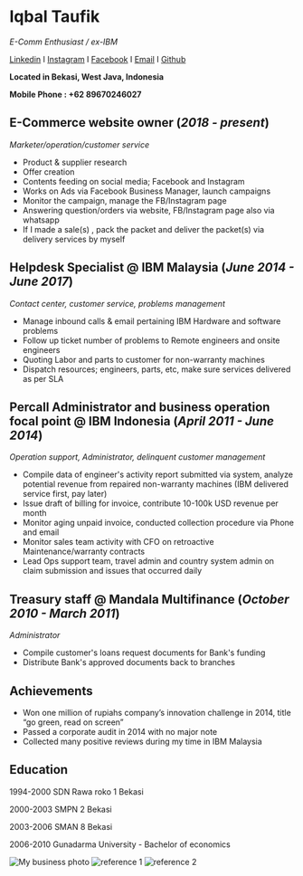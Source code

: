 # Iqbal Taufik
_E-Comm Enthusiast / ex-IBM_

[Linkedin](https://www.linkedin.com/in/iqbal-taufik-75598641/) I [Instagram](https://www.instagram.com/iqbalok/?hl=en) I [Facebook](https://www.facebook.com/iqbaloktaufik) I [Email](mailto:iqbaltaufik88@gmail.com) I [Github](https://iqbalok88.github.io/iqbal-taufik-cv/)

**Located in Bekasi, West Java, Indonesia**

**Mobile Phone : +62 89670246027**

## E-Commerce website owner (_2018 - present_)
_Marketer/operation/customer service_
- Product & supplier research
- Offer creation
- Contents feeding on social media; Facebook and Instagram
- Works on Ads via Facebook Business Manager, launch campaigns
- Monitor the campaign, manage the FB/Instagram page
- Answering question/orders via website, FB/Instagram page also via whatsapp
- If I made a sale(s) , pack the packet and deliver the packet(s) via delivery services by myself

## Helpdesk Specialist @ IBM Malaysia (_June 2014 - June 2017_)
_Contact center, customer service, problems management_
- Manage inbound calls & email pertaining IBM Hardware and software problems
- Follow up ticket number of problems to Remote engineers and onsite engineers
- Quoting Labor and parts to customer for non-warranty machines
- Dispatch resources; engineers, parts, etc, make sure services delivered as per SLA

## Percall Administrator and business operation focal point @ IBM Indonesia (_April 2011 - June 2014_)
_Operation support, Administrator, delinquent customer management_
- Compile data of engineer's activity report submitted via system, analyze potential revenue from repaired non-warranty machines (IBM delivered service first, pay later)
- Issue draft of billing for invoice, contribute 10-100k USD revenue per month
- Monitor aging unpaid invoice, conducted collection procedure via Phone and email
- Monitor sales team activity with CFO on retroactive Maintenance/warranty contracts
- Lead Ops support team, travel admin and country system admin on claim submission and issues that occurred daily

## Treasury staff @ Mandala Multifinance (_October 2010 - March 2011_)
_Administrator_
- Compile customer's loans request documents for Bank's funding
- Distribute Bank's approved documents back to branches   

## Achievements
- Won one million of rupiahs company’s innovation challenge in 2014, title “go green, read on screen”
- Passed a corporate audit in 2014 with no major note
- Collected many positive reviews during my time in IBM Malaysia

## Education
1994-2000 SDN Rawa roko 1 Bekasi

2000-2003 SMPN 2 Bekasi

2003-2006 SMAN 8 Bekasi

2006-2010 Gunadarma University - Bachelor of economics

![My business photo](https://i.postimg.cc/tgM0D42h/iqbal.jpg)
![reference 1](https://i.postimg.cc/BvJdcwHf/reference2.jpg)
![reference 2](https://i.postimg.cc/D0R9rvdx/reference1.jpg)
